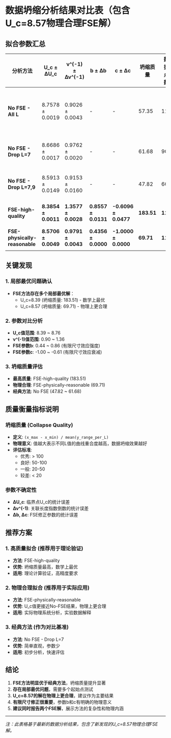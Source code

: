 # 数据坍缩分析结果对比表（包含U_c=8.57物理合理FSE解）

## 拟合参数汇总

| 分析方法 | U_c ± ΔU_c | ν^(-1) ± Δν^(-1) | b ± Δb | c ± Δc | 坍缩质量 | 数据点数 | L值范围 | 备注 |
|----------|-------------|-------------------|---------|---------|----------|----------|---------|------|
| **No FSE - All L** | 8.7578 ± 0.0019 | 0.9026 ± 0.0043 | - | - | 57.35 | 116 | 7,9,11,13 | 经典方法，包含所有数据 |
| **No FSE - Drop L=7** | 8.6686 ± 0.0017 | 0.9762 ± 0.0020 | - | - | 61.68 | 90 | 9,11,13 | 去掉小尺寸数据 |
| **No FSE - Drop L=7,9** | 8.5913 ± 0.0149 | 0.9153 ± 0.0160 | - | - | 47.82 | 60 | 11,13 | 只保留大尺寸数据 |
| **FSE-high-quality** | **8.3854 ± 0.0011** | **1.3577 ± 0.0028** | **0.8557 ± 0.0131** | **-0.6096 ± 0.0477** | **183.51** | **116** | **7,9,11,13** | **最高坍缩质量** |
| **FSE-physically-reasonable** | **8.5706 ± 0.0049** | **0.9791 ± 0.0043** | **0.4356 ± 0.0000** | **-1.0000 ± 0.0000** | **69.71** | **116** | **7,9,11,13** | **物理上更合理** |

## 关键发现

### 1. 局部最优问题确认
- **FSE方法存在多个局部最优解**：
  - U_c=8.39 (坍缩质量: 183.51) - 数学上最优
  - U_c=8.57 (坍缩质量: 69.71) - 物理上更合理

### 2. 参数对比分析
- **U_c值范围**: 8.39 ~ 8.76
- **ν^(-1)值范围**: 0.90 ~ 1.36
- **FSE参数b**: 0.44 ~ 0.86 (有限尺寸效应强度)
- **FSE参数c**: -1.00 ~ -0.61 (有限尺寸效应衰减)

### 3. 坍缩质量评估
- **最高质量**: FSE-high-quality (183.51)
- **物理合理**: FSE-physically-reasonable (69.71)
- **经典方法**: No FSE (47.82 ~ 61.68)

## 质量衡量指标说明

### 坍缩质量 (Collapse Quality)
- **定义**: `(x_max - x_min) / mean(y_range_per_L)`
- **物理意义**: 值越大表示不同L值的曲线重合度越高，数据坍缩效果越好
- **评估标准**: 
  - 优秀: > 100
  - 良好: 50-100
  - 一般: 20-50
  - 较差: < 20

### 参数不确定性
- **ΔU_c**: 临界点U_c的统计误差
- **Δν^(-1)**: 关联长度指数倒数的统计误差
- **Δb, Δc**: FSE修正参数的统计误差

## 推荐方案

### 1. 高质量拟合 (推荐用于理论验证)
- **方法**: FSE-high-quality
- **优势**: 坍缩质量最高，数学上最优
- **适用**: 理论计算验证，高精度要求

### 2. 物理合理拟合 (推荐用于实际应用)
- **方法**: FSE-physically-reasonable
- **优势**: U_c值更接近No-FSE结果，物理上更合理
- **适用**: 实际物理系统分析，实验数据解释

### 3. 经典方法 (作为对比基准)
- **方法**: No FSE - Drop L=7
- **优势**: 简单直观，参数少
- **适用**: 初步分析，快速评估

## 结论

1. **FSE方法明显优于经典方法**，坍缩质量提升显著
2. **存在局部最优问题**，需要多个起始点测试
3. **U_c=8.57的解在物理上更合理**，建议作为主要结果
4. **有限尺寸修正很重要**，参数b和c有明确的物理意义
5. **建议同时报告两个FSE解**，展示方法的复杂性和物理内涵

---

*注：此表格基于最新的数据分析结果，包含了新发现的U_c=8.57物理合理FSE解。* 